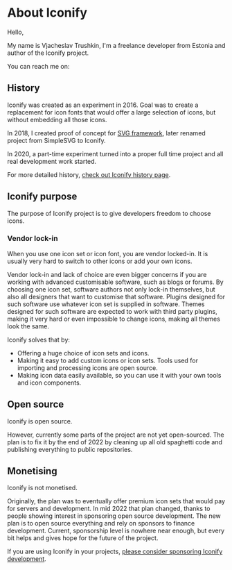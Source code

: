 # About Iconify

Hello,

My name is Vjacheslav Trushkin, I'm a freelance developer from Estonia and author of the Iconify project.

You can reach me on:

<contact-links></contact-links>

## History

Iconify was created as an experiment in 2016. Goal was to create a replacement for icon fonts that would offer a large selection of icons,
but without embedding all those icons.

In 2018, I created proof of concept for [SVG framework](/docs/icon-components/svg-framework/index.md),
later renamed project from SimpleSVG to Iconify.

In 2020, a part-time experiment turned into a proper full time project and all real development work started.

For more detailed history, [check out Iconify history page](/about/history.md).

## Iconify purpose

The purpose of Iconify project is to give developers freedom to choose icons.

### Vendor lock-in

When you use one icon set or icon font, you are vendor locked-in. It is usually very hard to switch to other icons or add your own icons.

Vendor lock-in and lack of choice are even bigger concerns if you are working with advanced customisable software, such as blogs or forums.
By choosing one icon set, software authors not only lock-in themselves, but also all designers that want to customise that software.
Plugins designed for such software use whatever icon set is supplied in software.
Themes designed for such software are expected to work with third party plugins, making it very hard or even impossible to change icons, making all themes look the same.

Iconify solves that by:

-   Offering a huge choice of icon sets and icons.
-   Making it easy to add custom icons or icon sets. Tools used for importing and processing icons are open source.
-   Making icon data easily available, so you can use it with your own tools and icon components.

## Open source

Iconify is open source.

However, currently some parts of the project are not yet open-sourced.
The plan is to fix it by the end of 2022 by cleaning up all old spaghetti code and publishing everything to public repositories.

## Monetising

Iconify is not monetised.

Originally, the plan was to eventually offer premium icon sets that would pay for servers and development.
In mid 2022 that plan changed, thanks to people showing interest in sponsoring open source development.
The new plan is to open source everything and rely on sponsors to finance development.
Current, sponsorship level is nowhere near enough, but every bit helps and gives hope for the future of the project.

If you are using Iconify in your projects, [please consider sponsoring Iconify development](/sponsors/index.md).

<contact-info />
